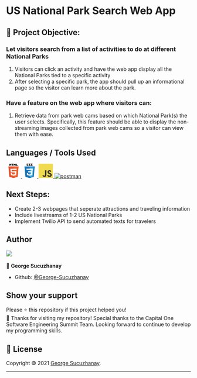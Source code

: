 # US National Park Search Web App

## 🚀 Project Objective:
### Let visitors search from a list of activities to do at different National Parks
1. Visitors can click an activity and have the web app display all the National Parks tied to a specific activity
2. After selecting a specific park, the app should pull up an informational page so the visitor can learn more about the park.
### Have a feature on the web app where visitors can: 
1. Retrieve data from park web cams based on which National Park(s) the user selects. Specifically, this feature should be able to display the non-streaming images collected from park web cams so a visitor can view them with ease.


## Languages / Tools Used
<p align="left"> <a href="https://www.w3.org/html/" target="_blank" rel="noreferrer"> <img src="https://raw.githubusercontent.com/devicons/devicon/master/icons/html5/html5-original-wordmark.svg" alt="html5" width="40" height="40"/> </a><a href="https://www.w3schools.com/css/" target="_blank" rel="noreferrer"> <img src="https://raw.githubusercontent.com/devicons/devicon/master/icons/css3/css3-original-wordmark.svg" alt="css3" width="40" height="40"/> </a>   <a href="https://developer.mozilla.org/en-US/docs/Web/JavaScript" target="_blank" rel="noreferrer"> <img src="https://raw.githubusercontent.com/devicons/devicon/master/icons/javascript/javascript-original.svg" alt="javascript" width="40" height="40"/> </a><a href="https://postman.com" target="_blank" rel="noreferrer"> <img src="https://www.vectorlogo.zone/logos/getpostman/getpostman-icon.svg" alt="postman" width="40" height="40"/> </a> </p>

## Next Steps:

* Create 2-3 webpages that seperate attractions and traveling information
* Include livestreams of 1-2 US National Parks
* Implement Twilio API to send automated texts for travelers
## Author

<a href="https://github.com/George-Sucuzhanay"><img src="https://github.com/George-Sucuzhanay.png?size=184"/></a>

👤 **George Sucuzhanay**




- Github: [@George-Sucuzhanay](https://github.com/George-Sucuzhanay)

## Show your support

Please ⭐️ this repository if this project helped you!
<br>
👋 Thanks for visiting my repository! Special thanks to the Capital One Software Engineering Summit Team. Looking forward to continue to develop my programming skills.


## 📝 License

Copyright © 2021 [George Sucuzhanay](https://github.com/kefranabg).<br />

---
